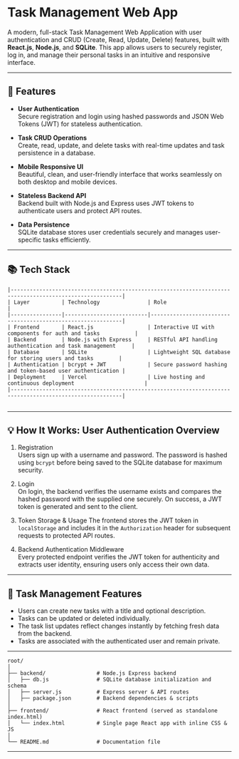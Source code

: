 # Task Management Web App

A modern, full-stack Task Management Web Application with user authentication and CRUD (Create, Read, Update, Delete) features, built with **React.js**, **Node.js**, and **SQLite**. This app allows users to securely register, log in, and manage their personal tasks in an intuitive and responsive interface.

---

## 🚀 Features

- **User Authentication**  
  Secure registration and login using hashed passwords and JSON Web Tokens (JWT) for stateless authentication.

- **Task CRUD Operations**  
  Create, read, update, and delete tasks with real-time updates and task persistence in a database.

- **Mobile Responsive UI**  
  Beautiful, clean, and user-friendly interface that works seamlessly on both desktop and mobile devices.

- **Stateless Backend API**  
  Backend built with Node.js and Express uses JWT tokens to authenticate users and protect API routes.

- **Data Persistence**  
  SQLite database stores user credentials securely and manages user-specific tasks efficiently.

---

## 📚 Tech Stack

```
|---------------------------------------------------------------------------------------------------------|
| Layer          | Technology               | Role                                                        |
|----------------|--------------------------|-------------------------------------------------------------|
| Frontend       | React.js                 | Interactive UI with components for auth and tasks           |
| Backend        | Node.js with Express     | RESTful API handling authentication and task management     |
| Database       | SQLite                   | Lightweight SQL database for storing users and tasks        |
| Authentication | bcrypt + JWT             | Secure password hashing and token-based user authentication |
| Deployment     | Vercel                   | Live hosting and continuous deployment                      |
|---------------------------------------------------------------------------------------------------------|
 
 ```
---

## 💡 How It Works: User Authentication Overview

1. Registration  
   Users sign up with a username and password. The password is hashed using `bcrypt` before being saved to the SQLite database for maximum security.

2. Login  
   On login, the backend verifies the username exists and compares the hashed password with the supplied one securely. On success, a JWT token is generated and sent to the client.

3. Token Storage & Usage
   The frontend stores the JWT token in `localStorage` and includes it in the `Authorization` header for subsequent requests to protected API routes.

4. Backend Authentication Middleware  
   Every protected endpoint verifies the JWT token for authenticity and extracts user identity, ensuring users only access their own data.

---

## 🎯 Task Management Features

- Users can create new tasks with a title and optional description.
- Tasks can be updated or deleted individually.
- The task list updates reflect changes instantly by fetching fresh data from the backend.
- Tasks are associated with the authenticated user and remain private.

---
```
root/
│
├── backend/                # Node.js Express backend
│   ├── db.js               # SQLite database initialization and schema
│   ├── server.js           # Express server & API routes
│   ├── package.json        # Backend dependencies & scripts
│
├── frontend/               # React frontend (served as standalone index.html)
│   └── index.html          # Single page React app with inline CSS & JS
│
└── README.md               # Documentation file
```
---


